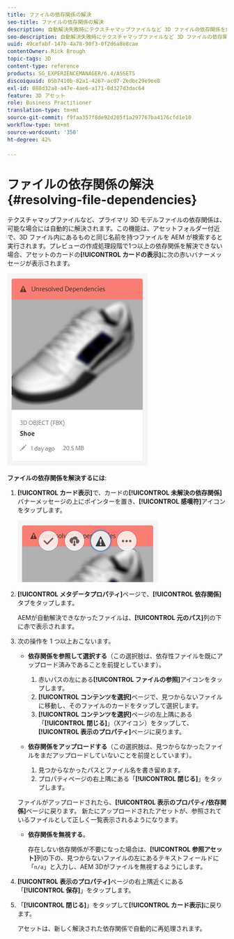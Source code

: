 ```yaml
---
title: ファイルの依存関係の解決
seo-title: ファイルの依存関係の解決
description: 自動解決失敗時にテクスチャマップファイルなど 3D ファイルの依存関係を解決する方法
seo-description: 自動解決失敗時にテクスチャマップファイルなど 3D ファイルの依存関係を解決する方法
uuid: 49cefabf-147b-4a78-90f3-0f2d6a8e8cae
contentOwner: Rick Brough
topic-tags: 3D
content-type: reference
products: SG_EXPERIENCEMANAGER/6.4/ASSETS
discoiquuid: 05b7410b-82a1-4267-ac07-2edbc29e9ee8
exl-id: 088d32a8-a47e-4ae6-a171-8d327d3dac64
feature: 3D アセット
role: Business Practitioner
translation-type: tm+mt
source-git-commit: f9faa357f8de92d205f1a297767ba4176cfd1e10
workflow-type: tm+mt
source-wordcount: '350'
ht-degree: 42%

---
```


# ファイルの依存関係の解決 {#resolving-file-dependencies}

テクスチャマップファイルなど、プライマリ 3D モデルファイルの依存関係は、可能な場合には自動的に解決されます。この機能は、アセットフォルダー付近で、3D ファイル内にあるものと同じ名前を持つファイルを AEM が検索すると実行されます。プレビューの作成処理段階で1つ以上の依存関係を解決できない場合、アセットのカードの&#x200B;**[!UICONTROL カードの表示]**&#x200B;に次の赤いバナーメッセージが表示されます。

![chlimage_1-124](assets/chlimage_1-124.png)

**ファイルの依存関係を解決するには**:

1. **[!UICONTROL カード表示]**&#x200B;で、カードの&#x200B;**[!UICONTROL 未解決の依存関係]**&#x200B;バナーメッセージの上にポインターを置き、**[!UICONTROL 感嘆符]**&#x200B;アイコンをタップします。

   ![chlimage_1-125](assets/chlimage_1-125.png)

1. **[!UICONTROL メタデータプロパティ]**&#x200B;ページで、**[!UICONTROL 依存関係]**&#x200B;タブをタップします。

   AEMが自動解決できなかったファイルは、**[!UICONTROL 元のパス]**&#x200B;列の下に赤で表示されます。

1. 次の操作を 1 つ以上おこないます。

   * **依存関係を参照して選択する**（この選択肢は、依存性ファイルを既にアップロード済みであることを前提としています）。

      1. 赤いパスの左にある&#x200B;**[!UICONTROL ファイルの参照]**&#x200B;アイコンをタップします。
      1. **[!UICONTROL コンテンツを選択]**&#x200B;ページで、見つからないファイルに移動し、そのファイルのカードをタップして選択します。
      1. **[!UICONTROL コンテンツを選択]**&#x200B;ページの左上隅にある「**[!UICONTROL 閉じる]**」（Xアイコン）をタップして、**[!UICONTROL 表示のプロパティ]**&#x200B;ページに戻ります。
   * **依存関係をアップロードする**（この選択肢は、見つからなかったファイルをまだアップロードしていないことを前提としています）。

      1. 見つからなかったパスとファイル名を書き留めます。
      1. プロパティページの右上隅にある「**[!UICONTROL 閉じる]**」をタップします。

   ファイルがアップロードされたら、**[!UICONTROL 表示のプロパティ/依存関係]**&#x200B;ページに戻ります。 新たにアップロードされたアセットが、参照されているファイルとして正しく一覧表示されるようになります。

   * **依存関係を無視する**。

      存在しない依存関係が不要になった場合は、**[!UICONTROL 参照アセット]**&#x200B;列の下の、見つからないファイルの左にあるテキストフィールドに「`n/a`」と入力し、AEM 3Dがファイルを無視するようにします。



1. **[!UICONTROL 表示のプロパティ]**&#x200B;ページの右上隅近くにある「**[!UICONTROL 保存]**」をタップします。
1. 「**[!UICONTROL 閉じる]**」をタップして&#x200B;**[!UICONTROL カード表示]**&#x200B;に戻ります。

   アセットは、新しく解決された依存関係で自動的に再処理されます。
